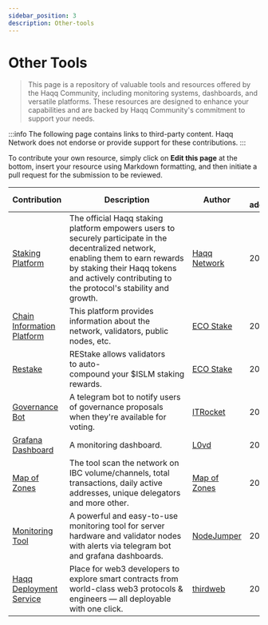 ```yaml
---
sidebar_position: 3
description: Other-tools
---
```


# Other Tools

> This page is a repository of valuable tools and resources offered by the Haqq Community, including monitoring systems, dashboards, and versatile platforms. These resources are designed to enhance your capabilities and are backed by Haqq Community's commitment to support your needs.

:::info
The following page contains links to third-party content. Haqq Network does not endorse or provide support for these contributions.
:::

To contribute your own resource, simply click on **Edit this page** at the bottom, insert your resource using Markdown formatting, and then initiate a pull request for the submission to be reviewed.

| Contribution | Description | Author | Date added/updated |
| --- | --- | --- | --- |
| [Staking Platform](https://shell.haqq.network/staking) | The official Haqq staking platform empowers users to securely participate in the decentralized network, enabling them to earn rewards by staking their Haqq tokens and actively contributing to the protocol's stability and growth. | [Haqq Network](https://haqq.network/) | 2023-10-10 |
| [Chain Information Platform](https://cosmos.directory/haqq/chain) | This platform provides information about the network, validators, public nodes, etc. | [ECO Stake](https://github.com/eco-stake) | 2023-11-29 |
| [Restake](https://restake.app/haqq) | REStake allows validators to auto-compound your $ISLM staking rewards. | [ECO Stake](https://github.com/eco-stake) | 2023-11-29 |
| [Governance Bot](https://t.me/itrocket_mainnet_proposal_bot) | A telegram bot to notify users of governance proposals when they're available for voting. | [ITRocket](https://github.com/itrocket-am) | 2023-12-10 |
| [Grafana Dashboard](https://chain-services.l0vd.com/mainnets/haqq/monitoring) | A monitoring dashboard. | [L0vd](https://github.com/L0vd) | 2023-09-11 |
| [Map of Zones](https://mapofzones.com/zones/haqq_11235-1/overview) | The tool scan the network on IBC volume/channels, total transactions, daily active addresses, unique delegators and more other. | [Map of Zones](https://github.com/mapofzones) | 2024-01-30 |
| [Monitoring Tool](https://github.com/nodejumper-org/monitoring-tool) | A powerful and easy-to-use monitoring tool for server hardware and validator nodes with alerts via telegram bot and grafana dashboards. | [NodeJumper](https://github.com/nodejumper-org) | 2023-06-08 |
| [Haqq Deployment Service](https://thirdweb.com/haqq-network) | Place for web3 developers to explore smart contracts from world-class web3 protocols & engineers — all deployable with one click. | [thirdweb](https://github.com/thirdweb-dev) | 2023-10-22 |



